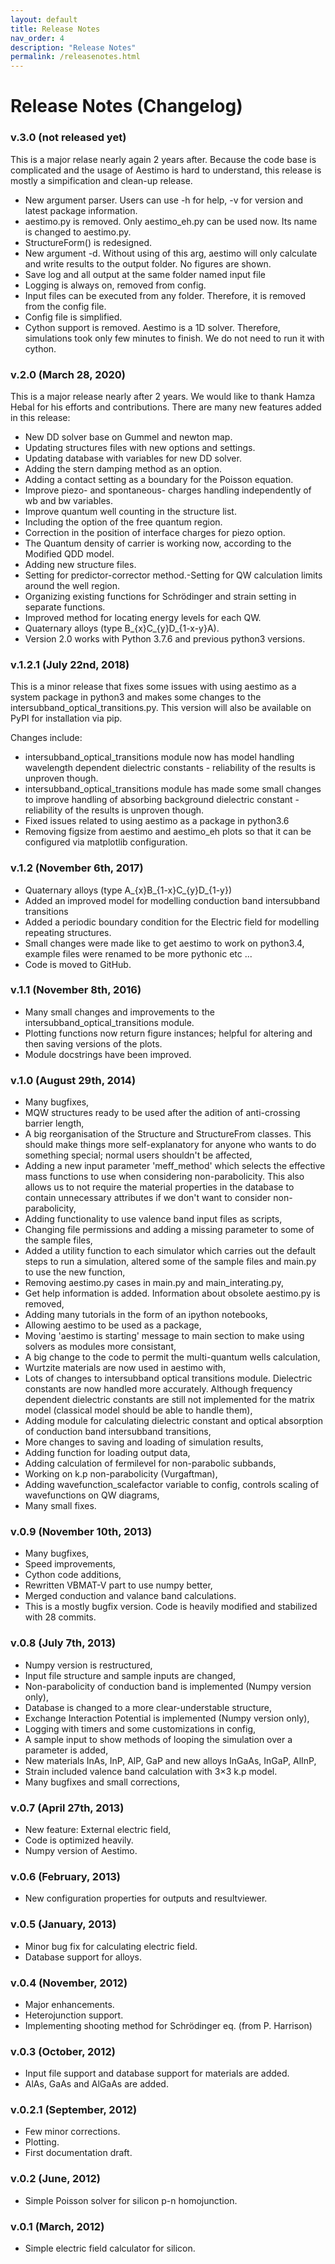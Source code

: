 ```yaml
---
layout: default
title: Release Notes
nav_order: 4
description: "Release Notes"
permalink: /releasenotes.html
---
```


# Release Notes (Changelog)

### v.3.0 (not released yet)
This is a major relase nearly again 2 years after. Because the code base is complicated and the usage of Aestimo is hard to understand, this release is mostly a simpification and clean-up release. 
- New argument parser. Users can use -h for help, -v for version and latest package information.
- aestimo.py is removed. Only aestimo_eh.py can be used now. Its name is changed to aestimo.py.
- StructureForm() is redesigned.
- New argument -d. Without using of this arg, aestimo will only calculate and write results to the output folder. No figures are shown.
- Save log and all output at the same folder named input file
- Logging is always on, removed from config.
- Input files can be executed from any folder. Therefore, it is removed from the config file.
- Config file is simplified.
- Cython support is removed. Aestimo is a 1D solver. Therefore, simulations took only few minutes to finish. We do not need to run it with cython.

### v.2.0 (March 28, 2020)
This is a major release nearly after 2 years. We would like to thank Hamza Hebal for his efforts and contributions. There are many new features added in this release:
- New DD solver base on Gummel and newton map.
- Updating structures files with new options and settings.
- Updating database with variables for new DD solver.
- Adding the stern damping method as an option.
- Adding a contact setting as a boundary for the Poisson equation.
- Improve piezo- and spontaneous- charges handling independently of wb and bw variables.
- Improve quantum well counting in the structure list.
- Including the option of the free quantum region.
- Correction in the position of interface charges for piezo option.
- The Quantum density of carrier is working now, according to the Modified QDD model.
- Adding new structure files.
- Setting for predictor-corrector method.-Setting for QW calculation limits around the well region.
- Organizing existing functions for Schrödinger and strain setting in separate functions.
- Improved method for locating energy levels for each QW.
- Quaternary alloys (type B_{x}C_{y}D_{1-x-y}A).
- Version 2.0 works with Python 3.7.6 and previous python3 versions.

### v.1.2.1 (July 22nd, 2018)

This is a minor release that fixes some issues with using aestimo as a system package in python3 and makes some changes to the intersubband_optical_transitions.py. This version will also be available on PyPI for installation via pip.

Changes include:

- intersubband_optical_transitions module now has model handling wavelength dependent dielectric constants - reliability of the results is unproven though.
- intersubband_optical_transitions module has made some small changes to improve handling of absorbing background dielectric constant - reliability of the results is unproven though.
- Fixed issues related to using aestimo as a package in python3.6
- Removing figsize from aestimo and aestimo_eh plots so that it can be configured via matplotlib configuration.

### v.1.2 (November 6th, 2017)

*	Quaternary alloys (type A_{x}B_{1-x}C_{y}D_{1-y})
*	Added an improved model for modelling conduction band intersubband transitions
*	Added a periodic boundary condition for the Electric field for modelling repeating structures.
*	Small changes were made like to get aestimo to work on python3.4, example files were renamed to be more pythonic etc ...
* 	Code is moved to GitHub.

### v.1.1 (November 8th, 2016)

*    Many small changes and improvements to the intersubband\_optical\_transitions module.
*    Plotting functions now return figure instances; helpful for altering and then saving versions of the plots.
*    Module docstrings have been improved.

### v.1.0 (August 29th, 2014)

*    Many bugfixes,
*    MQW structures ready to be used after the adition of anti-crossing barrier length,
*    A big reorganisation of the Structure and StructureFrom classes. This should make things more self-explanatory for anyone who wants to do something special; normal users shouldn't be affected,
*    Adding a new input parameter 'meff_method' which selects the effective mass functions to use when considering non-parabolicity. This also allows us to not require the material properties in the database to contain unnecessary attributes if we don't want to consider non-parabolicity,
*    Adding functionality to use valence band input files as scripts,
*    Changing file permissions and adding a missing parameter to some of the sample files,
*    Added a utility function to each simulator which carries out the default steps to run a simulation, altered some of the sample files and main.py to use the new function, 
*    Removing aestimo.py cases in main.py and main_interating.py,
*    Get help information is added. Information about obsolete aestimo.py is removed,
*    Adding many tutorials in the form of an ipython notebooks,
*    Allowing aestimo to be used as a package,
*    Moving 'aestimo is starting' message to main section to make using solvers as modules more consistant,
*    A big change to the code to permit the multi-quantum wells calculation,
*    Wurtzite materials are now used in aestimo with,
*    Lots of changes to intersubband optical transitions module. Dielectric constants are now handled more accurately. Although frequency dependent dielectric constants are still not implemented for the matrix model (classical model should be able to handle them),
*    Adding module for calculating dielectric constant and optical absorption of conduction band intersubband transitions,
*    More changes to saving and loading of simulation results,
*    Adding function for loading output data,
*    Adding calculation of fermilevel for non-parabolic subbands,
*    Working on k.p non-parabolicity (Vurgaftman),
*    Adding wavefunction_scalefactor variable to config, controls scaling of wavefunctions on QW diagrams,
*    Many small fixes.

### v.0.9 (November 10th, 2013)

*    Many bugfixes,
*    Speed improvements,
*    Cython code additions,
*    Rewritten VBMAT-V part to use numpy better,
*    Merged conduction and valance band calculations.
*    This is a mostly bugfix version. Code is heavily modified and stabilized with 28 commits.

### v.0.8 (July 7th, 2013)

*    Numpy version is restructured,
*    Input file structure and sample inputs are changed,
*    Non-parabolicity of conduction band is implemented (Numpy version only),
*    Database is changed to a more clear-understable structure,
*    Exchange Interaction Potential is implemented (Numpy version only),
*    Logging with timers and some customizations in config,
*    A sample input to show methods of looping the simulation over a parameter is added,
*    New materials InAs, InP, AlP, GaP and new alloys InGaAs, InGaP, AlInP,
*    Strain included valence band calculation with 3×3 k.p model.
*    Many bugfixes and small corrections,

### v.0.7 (April 27th, 2013)

*    New feature: External electric field,
*    Code is optimized heavily.
*    Numpy version of Aestimo.

### v.0.6 (February, 2013)

*    New configuration properties for outputs and resultviewer.

### v.0.5 (January, 2013)

*    Minor bug fix for calculating electric field.
*    Database support for alloys.

### v.0.4 (November, 2012)

*    Major enhancements.
*    Heterojunction support.
*    Implementing shooting method for Schrödinger eq. (from P. Harrison)

### v.0.3 (October, 2012)

*    Input file support and database support for materials are added.
*    AlAs, GaAs and AlGaAs are added.

### v.0.2.1 (September, 2012)

*    Few minor corrections.
*    Plotting.
*    First documentation draft.

### v.0.2 (June, 2012)

*    Simple Poisson solver for silicon p-n homojunction.

### v.0.1 (March, 2012)

*    Simple electric field calculator for silicon.
